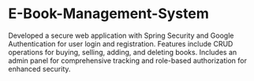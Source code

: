 # E-Book-Management-System
Developed a secure web application with Spring Security and Google Authentication for user login and registration. Features include CRUD operations for buying, selling, adding, and deleting books. Includes an admin panel for comprehensive tracking and role-based authorization for enhanced security.
